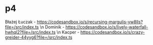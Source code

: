 # p4
Błażej Łuczak - https://codesandbox.io/s/recursing-margulis-yw8lls?file=/src/index.ts \n
Dominik - https://codesandbox.io/s/lively-waterfall-hwhql2?file=/src/index.ts \n
Kacper - https://codesandbox.io/s/crazy-greider-44yyg6?file=/src/index.ts
